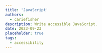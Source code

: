 ```yaml
---
title: 'JavaScript'
authors:
  - cariefisher
description: Write accessible JavaScript.
date: 2023-09-23
placeholder: true
tags:
  - accessibility
---
```

